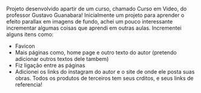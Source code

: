 Projeto desenvolvido apartir de um curso, chamado Curso em Video, do professor Gustavo Guanabara!
Inicialmente um projeto para aprender o efeito parallax em imagens de fundo, achei um pouco interessante incrementar algumas coisas que aprendi em outras aulas.
Incrementei alguns itens como:
- Favicon
- Mais páginas como, home page e outro texto do autor (pretendo adicionar outros textos dele tambem)
- Fiz ligação entre as páginas
- Adicionei os links do instagram do autor e o site de onde ele posta suas obras.
Todos os produtos de terceiros tem seus crditos, e seus links de referencia!
